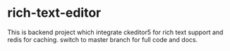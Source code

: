 # rich-text-editor
This is backend project which integrate ckeditor5 for rich text support  and redis for caching.
switch to master branch for full code and docs.
